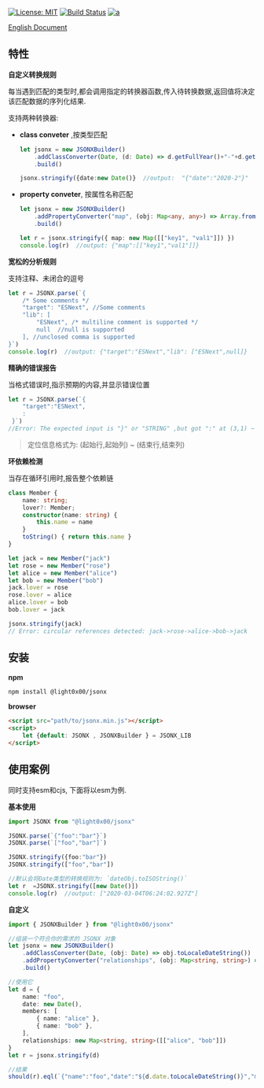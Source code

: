 [![License: MIT](https://img.shields.io/badge/License-MIT-yellow.svg)](https://opensource.org/licenses/MIT)
[![Build Status](https://travis-ci.com/light0x00/jsonx.svg?branch=master)](https://travis-ci.com/light0x00/jsonx)
[![a](https://img.shields.io/npm/v/@light0x00/jsonx)](https://www.npmjs.com/package/@light0x00/jsonx)

[English Document](./README.en.md)

## 特性

**自定义转换规则**

每当遇到匹配的类型时,都会调用指定的转换器函数,传入待转换数据,返回值将决定该匹配数据的序列化结果.

支持两种转换器:

- **class conveter** ,按类型匹配

	```ts
	let jsonx = new JSONXBuilder()
		.addClassConverter(Date, (d: Date) => d.getFullYear()+"-"+d.getMonth())
		.build()

	jsonx.stringify({date:new Date()}  //output:  "{"date":"2020-2"}"
	```
- **property conveter**, 按属性名称匹配

	```ts
	let jsonx = new JSONXBuilder()
		.addPropertyConverter("map", (obj: Map<any, any>) => Array.from(obj.entries()))
		.build()

	let r = jsonx.stringify({ map: new Map([["key1", "val1"]]) })
	console.log(r)  //output: {"map":[["key1","val1"]]}
	```



**宽松的分析规则**

支持注释、未闭合的逗号

```ts
let r = JSONX.parse(`{
	/* Some comments */
	"target": "ESNext", //Some comments
	"lib": [
		"ESNext", /* multiline comment is supported */
		null  //null is supported
	], //unclosed comma is supported
}`)
console.log(r)  //output: {"target":"ESNext","lib": ["ESNext",null]}
```


**精确的错误报告**

当格式错误时,指示预期的内容,并显示错误位置

```ts
let r = JSONX.parse(`{
	"target":"ESNext",
	:
 }`)
//Error: The expected input is "}" or "STRING" ,but got ":" at (3,1) ~ (3,2)
```

> 定位信息格式为: (起始行,起始列) ~ (结束行,结束列)


**环依赖检测**

当存在循环引用时,报告整个依赖链

```ts
class Member {
	name: string;
	lover?: Member;
	constructor(name: string) {
		this.name = name
	}
	toString() { return this.name }
}

let jack = new Member("jack")
let rose = new Member("rose")
let alice = new Member("alice")
let bob = new Member("bob")
jack.lover = rose
rose.lover = alice
alice.lover = bob
bob.lover = jack

jsonx.stringify(jack)
// Error: circular references detected: jack->rose->alice->bob->jack
```


## 安装

**npm**

```bash
npm install @light0x00/jsonx
```

**browser**

```html
<script src="path/to/jsonx.min.js"></script>
<script>
	let {default: JSONX , JSONXBuilder } = JSONX_LIB 
</script>
```

## 使用案例

同时支持esm和cjs, 下面将以esm为例.

**基本使用**

```ts
import JSONX from "@light0x00/jsonx"

JSONX.parse(`{"foo":"bar"}`)
JSONX.parse(`["foo","bar"]`)

JSONX.stringify({foo:"bar"})
JSONX.stringify(["foo","bar"])

//默认会将Date类型的转换规则为: `dateObj.toISOString()`
let r  =JSONX.stringify([new Date()])
console.log(r)  //output: ["2020-03-04T06:24:02.927Z"]
```

**自定义**

```ts
import { JSONXBuilder } from "@light0x00/jsonx"

//组装一个符合你的需求的 JSONX 对象
let jsonx = new JSONXBuilder()
	.addClassConverter(Date, (obj: Date) => obj.toLocaleDateString())
	.addPropertyConverter("relationships", (obj: Map<string, string>) => Array.from(obj.entries()))
	.build()

//使用它
let d = {
	name: "foo",
	date: new Date(),
	members: [
		{ name: "alice" },
		{ name: "bob" },
	],
	relationships: new Map<string, string>([["alice", "bob"]])
}
let r = jsonx.stringify(d)

//结果
should(r).eql(`{"name":"foo","date":"${d.date.toLocaleDateString()}","members":[{"name":"alice"},{"name":"bob"}],"relationships":[["alice","bob"]]}`)
```